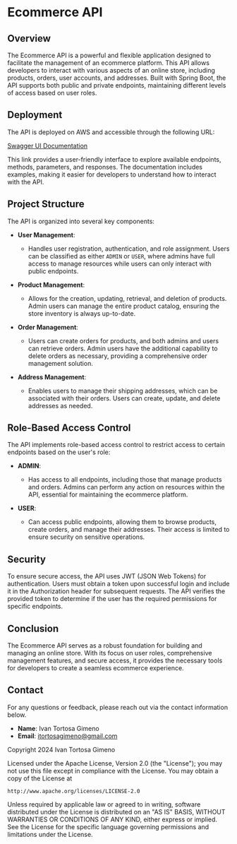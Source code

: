 # Ecommerce API

## Overview

The Ecommerce API is a powerful and flexible application designed to facilitate the management of an ecommerce platform.
This API allows developers to interact with various aspects of an online store, including products, orders, user
accounts, and addresses. Built with Spring Boot, the API supports both public and private endpoints, maintaining
different levels of access based on user roles.

## Deployment

The API is deployed on AWS and accessible through the following URL:

[Swagger UI Documentation](http://52.47.175.74:8080/swagger-ui/index.html)

This link provides a user-friendly interface to explore available endpoints, methods, parameters, and responses. The
documentation includes examples, making it easier for developers to understand how to interact with the API.

## Project Structure

The API is organized into several key components:

- **User Management**:
    - Handles user registration, authentication, and role assignment. Users can be classified as either `ADMIN` or
      `USER`, where admins have full access to manage resources while users can only interact with public endpoints.

- **Product Management**:
    - Allows for the creation, updating, retrieval, and deletion of products. Admin users can manage the entire product
      catalog, ensuring the store inventory is always up-to-date.

- **Order Management**:
    - Users can create orders for products, and both admins and users can retrieve orders. Admin users have the
      additional capability to delete orders as necessary, providing a comprehensive order management solution.

- **Address Management**:
    - Enables users to manage their shipping addresses, which can be associated with their orders. Users can create,
      update, and delete addresses as needed.

## Role-Based Access Control

The API implements role-based access control to restrict access to certain endpoints based on the user's role:

- **ADMIN**:
    - Has access to all endpoints, including those that manage products and orders. Admins can perform any action on
      resources within the API, essential for maintaining the ecommerce platform.

- **USER**:
    - Can access public endpoints, allowing them to browse products, create orders, and manage their addresses. Their
      access is limited to ensure security on sensitive operations.

## Security

To ensure secure access, the API uses JWT (JSON Web Tokens) for authentication. Users must obtain a token upon
successful login and include it in the Authorization header for subsequent requests. The API verifies the provided token
to determine if the user has the required permissions for specific endpoints.

## Conclusion

The Ecommerce API serves as a robust foundation for building and managing an online store. With its focus on user roles,
comprehensive management features, and secure access, it provides the necessary tools for developers to create a
seamless ecommerce experience.

## Contact

For any questions or feedback, please reach out via the contact information below.

- **Name**: Ivan Tortosa Gimeno
- **Email**: [itortosagimeno@gmail.com](mailto:itortosagimeno@gmail.com)

Copyright 2024 Ivan Tortosa Gimeno

Licensed under the Apache License, Version 2.0 (the "License");
you may not use this file except in compliance with the License.
You may obtain a copy of the License at

    http://www.apache.org/licenses/LICENSE-2.0

Unless required by applicable law or agreed to in writing, software
distributed under the License is distributed on an "AS IS" BASIS,
WITHOUT WARRANTIES OR CONDITIONS OF ANY KIND, either express or implied.
See the License for the specific language governing permissions and
limitations under the License.
